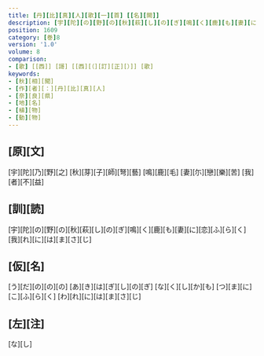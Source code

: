 ```yaml
---
title: [丹][比][真][人][歌][一][首] [[名][闕]]
description: [宇][陀][の][野][の][秋][萩][し][の][ぎ][鳴][く][鹿][も][妻][に][恋][ふ][ら][く][我][れ][に][は][ま][さ][じ]
position: 1609
category: [巻]8
version: '1.0'
volume: 8
comparison:
- [歌] [[西]] [謌] [[西][（][訂][正][）]] [歌]
keywords:
- [秋][相][聞]
- [作][者][：][丹][比][真][人]
- [奈][良][県]
- [地][名]
- [植][物]
- [動][物]
---
```


## [原][文]

[宇][陀][乃][野][之] [秋][芽][子][師][弩][藝] [鳴][鹿][毛] [妻][尓][戀][樂][苦] [我][者][不][益]

## [訓][読]

[宇][陀][の][野][の][秋][萩][し][の][ぎ][鳴][く][鹿][も][妻][に][恋][ふ][ら][く][我][れ][に][は][ま][さ][じ]

## [仮][名]

[う][だ][の][の][の] [あ][き][は][ぎ][し][の][ぎ] [な][く][し][か][も] [つ][ま][に][こ][ふ][ら][く] [わ][れ][に][は][ま][さ][じ]

## [左][注]

[な][し]
